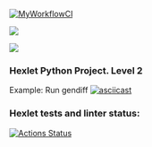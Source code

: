 [![MyWorkflowCI](https://github.com/ikievite/python-project-lvl2/workflows/ci/badge.svg)](https://github.com/ikievite/python-project-lvl2/actions)

<a href="https://codeclimate.com/github/codeclimate/codeclimate/maintainability"><img src="https://api.codeclimate.com/v1/badges/a99a88d28ad37a79dbf6/maintainability" /></a>

<a href="https://codeclimate.com/github/ikievite/python-project-lvl2/test_coverage"><img src="https://api.codeclimate.com/v1/badges/306bf34be6c2e0d53560/test_coverage" /></a>

### Hexlet Python Project. Level 2

Example: Run gendiff
[![asciicast](https://asciinema.org/a/GGJaS8mX43gZf0LEs43iWkW5W.svg)](https://asciinema.org/a/GGJaS8mX43gZf0LEs43iWkW5W)

### Hexlet tests and linter status:
[![Actions Status](https://github.com/ikievite/python-project-lvl2/workflows/hexlet-check/badge.svg)](https://github.com/ikievite/python-project-lvl2/actions)
